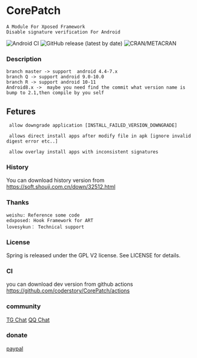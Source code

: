 # CorePatch

```
A Module For Xposed Framework
Disable signature verification For Android
 ```
![Android CI](https://github.com/coderstory/CorePatch/workflows/Android%20CI/badge.svg)  ![GitHub release (latest by date)](https://img.shields.io/github/v/release/coderstory/CorePatch)  ![CRAN/METACRAN](https://img.shields.io/cran/l/devtools)

### Description
```
branch master -> support  android 4.4-7.x
branch Q -> support android 9.0-10.0
branch R -> support android 10-11
Android8.x ->  maybe you need find the commit what version name is bump to 2.1,then compile by you self
```

## Fetures
```
 allow downgrade application [INSTALL_FAILED_VERSION_DOWNGRADE]

 allows direct install apps after modify file in apk [ignore invalid digest error etc..]

 allow overlay install apps with inconsistent signatures
```

### History
You can download history version from https://soft.shouji.com.cn/down/32512.html

### Thanks
```
weishu: Reference some code
edxposed: Hook Framework for ART
lovesykun： Technical support
```
### License
Spring is released under the GPL V2 license. See LICENSE for details.

### CI
you can download dev version from github actions
https://github.com/coderstory/CorePatch/actions

### community
[TG Chat](https://t.me/core_patch_chat)
[QQ Chat](https://qm.qq.com/cgi-bin/qm/qr?k=CWxud1wEJKsp4Zh4W7L8PdMVglTno4EG&jump_from=webapi)


### donate
[paypal](http://paypal.me/code620)


